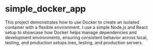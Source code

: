 # simple_docker_app
This project demonstrates how to use Docker to create an isolated container with a flexible environment. I use a simple Node.js and React setup to showcase how Docker helps manage dependencies and development environments, ensuring consistent behavior across local, testing, and production setups.ines, testing, and production servers.
